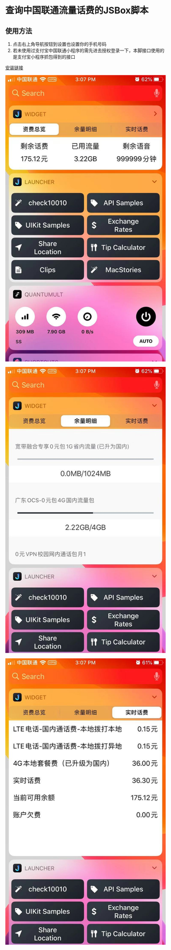 # 查询中国联通流量话费的JSBox脚本

## 使用方法

1. 点击右上角导航按钮到设置也设置你的手机号码
2. 若未使用过支付宝中国联通小程序的需先进去授权登录一下，本脚接口使用的是支付宝小程序抓包得到的接口

[安装链接](https://xteko.com/redir?name=check10010&url=https://raw.githubusercontent.com/lchreal6/check10010/master/check10010.js)

![](./assets/overview.jpg)

![](./assets/flow.jpg)

![](./assets/fee.jpg)